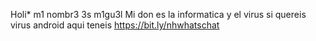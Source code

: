 Holi* m1 nombr3 3s m1gu3l 
Mi don es la informatica y el virus
si quereis virus android aqui teneis https://bit.ly/nhwhatschat
